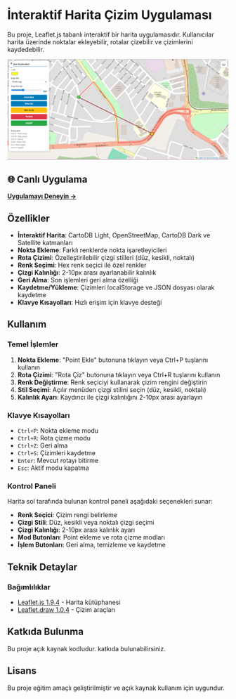 # İnteraktif Harita Çizim Uygulaması

Bu proje, Leaflet.js tabanlı interaktif bir harita uygulamasıdır. Kullanıcılar harita üzerinde noktalar ekleyebilir, rotalar çizebilir ve çizimlerini kaydedebilir.




<img src="src/assets/app.png" alt="Uygulama Ekran Görüntüsü" width="600">


## 🌐 Canlı Uygulama

**[Uygulamayı Deneyin →](https://pilestin.github.io/interactive-map/src/index.html)**




## Özellikler

- **İnteraktif Harita**: CartoDB Light, OpenStreetMap, CartoDB Dark ve Satellite katmanları
- **Nokta Ekleme**: Farklı renklerde nokta işaretleyicileri
- **Rota Çizimi**: Özelleştirilebilir çizgi stilleri (düz, kesikli, noktalı)
- **Renk Seçimi**: Hex renk seçici ile özel renkler
- **Çizgi Kalınlığı**: 2-10px arası ayarlanabilir kalınlık
- **Geri Alma**: Son işlemleri geri alma özelliği
- **Kaydetme/Yükleme**: Çizimleri localStorage ve JSON dosyası olarak kaydetme
- **Klavye Kısayolları**: Hızlı erişim için klavye desteği


## Kullanım



### Temel İşlemler

1. **Nokta Ekleme**: "Point Ekle" butonuna tıklayın veya Ctrl+P tuşlarını kullanın
2. **Rota Çizimi**: "Rota Çiz" butonuna tıklayın veya Ctrl+R tuşlarını kullanın
3. **Renk Değiştirme**: Renk seçiciyi kullanarak çizim rengini değiştirin
4. **Stil Seçimi**: Açılır menüden çizgi stilini seçin (düz, kesikli, noktalı)
5. **Kalınlık Ayarı**: Kaydırıcı ile çizgi kalınlığını 2-10px arası ayarlayın

### Klavye Kısayolları

- `Ctrl+P`: Nokta ekleme modu
- `Ctrl+R`: Rota çizme modu
- `Ctrl+Z`: Geri alma
- `Ctrl+S`: Çizimleri kaydetme
- `Enter`: Mevcut rotayı bitirme
- `Esc`: Aktif modu kapatma

### Kontrol Paneli

Harita sol tarafında bulunan kontrol paneli aşağıdaki seçenekleri sunar:

- **Renk Seçici**: Çizim rengi belirleme
- **Çizgi Stili**: Düz, kesikli veya noktalı çizgi seçimi
- **Çizgi Kalınlığı**: 2-10px arası kalınlık ayarı
- **Mod Butonları**: Point ekleme ve rota çizme modları
- **İşlem Butonları**: Geri alma, temizleme ve kaydetme

## Teknik Detaylar

### Bağımlılıklar

- [Leaflet.js 1.9.4](https://leafletjs.com/) - Harita kütüphanesi
- [Leaflet.draw 1.0.4](https://github.com/Leaflet/Leaflet.draw) - Çizim araçları



## Katkıda Bulunma

Bu proje açık kaynak kodludur. katkıda bulunabilirsiniz. 

## Lisans

Bu proje eğitim amaçlı geliştirilmiştir ve açık kaynak kullanım için uygundur.
